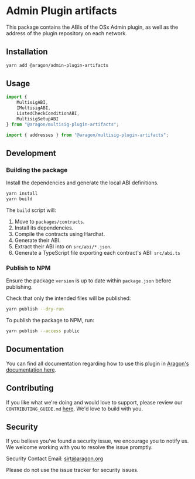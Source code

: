 # Admin Plugin artifacts

This package contains the ABIs of the OSx Admin plugin, as well as the address of the plugin repository on each network. 

## Installation

```sh
yarn add @aragon/admin-plugin-artifacts
```

## Usage

```typescript
import {
    MultisigABI,
    IMultisigABI,
    ListedCheckConditionABI,
    MultisigSetupABI
} from "@aragon/multisig-plugin-artifacts";

import { addresses } from "@aragon/multisig-plugin-artifacts";
```

## Development

### Building the package

Install the dependencies and generate the local ABI definitions.

```sh
yarn install
yarn build
```

The `build` script will:
1. Move to `packages/contracts`.
2. Install its dependencies.
3. Compile the contracts using Hardhat.
4. Generate their ABI.
5. Extract their ABI into on `src/abi/*.json`.
6. Generate a TypeScript file exporting each contract's ABI: `src/abi.ts`

### Publish to NPM

Ensure the package `version` is up to date within `package.json` before publishing.

Check that only the intended files will be published:
```sh
yarn publish --dry-run
```

To publish the package to NPM, run:
```sh
yarn publish --access public
```

## Documentation

You can find all documentation regarding how to use this plugin in [Aragon's documentation here](https://docs.aragon.org/).

## Contributing

If you like what we're doing and would love to support, please review our `CONTRIBUTING_GUIDE.md` [here](https://github.com/aragon/admin-plugin/blob/main/CONTRIBUTIONS.md). We'd love to build with you.

## Security

If you believe you've found a security issue, we encourage you to notify us. We welcome working with you to resolve the issue promptly.

Security Contact Email: sirt@aragon.org

Please do not use the issue tracker for security issues.
